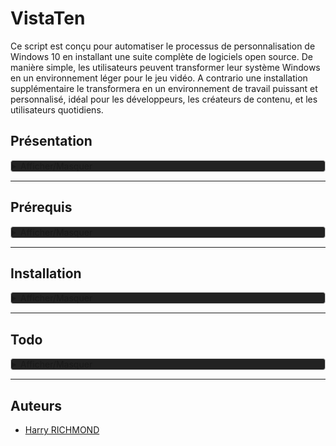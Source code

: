 
# VistaTen

Ce script est conçu pour automatiser le processus de personnalisation de Windows 10 en installant une suite complète de logiciels open source. De manière simple, les utilisateurs peuvent transformer leur système Windows en un environnement léger pour le jeu vidéo.
A contrario une installation supplémentaire le transformera en un environnement de travail puissant et personnalisé, idéal pour les développeurs, les créateurs de contenu, et les utilisateurs quotidiens.

## Présentation

<details style="background-color: #222222; border: 1px solid #ccc; border-radius: 4px;">
<summary>Afficher/Masquer</summary>

### Fonctionnalités

- **Installation Semi-Automatique** : Déployez votre environnement personnalisé avec le minimum d'intervention manuelle.
- **Suite Complète** : Le script inclut une suite minimale, idéal pour les joueurs de jeux-vidéos.
- **Suite Complète** : Le script inclut des logiciels pour le développement, la bureautique, le multimédia, et plus encore.
- **Open Source** : Tous (ou prou) les logiciels installés sont open source, garantissant transparence et respect de la vie privée.
- **Thème Préconfiguré** : Profitez d'un thème sobre et fonctionnel, conçu pour une expérience utilisateur optimale.

### Liste de logiciels

Une liste non exhaustive des logiciels inclus dans ce script :

- **Développement**: Codium, Git
- **Bureautique**: LibreOffice, Thunderbird
- **Multimédia**: GIMP, Kodi
- **Internet**: Floorp, FileZilla
- ...et beaucoup d'autres !

### Contributions

Les contributions sont les bienvenues ! Si vous avez des suggestions ou des améliorations, n'hésitez pas à soumettre une pull request ou à ouvrir une issue.

### License

Distribué sous la licence GPLv3. Voir `LICENSE` pour plus d'informations.
</details>

___

## Prérequis



<details style="background-color: #222222; border: 1px solid #ccc; border-radius: 4px;">
<summary>Afficher/Masquer</summary>

### Installer Windows 11

Vous avez besoin d'une installation fraîche de Windows 11 (à installer avant linux si vous voulez un dual boot).
Personnellement j'utilise Windows 11 Professionnel.

**N'INSTALLEZ PAS UNE VERSION N DE WINDOWS SI VOUS VOULEZ AVOIR LES CODECS PROPRIÉTAIRES, CAR SANS CES DERNIERS VOUS NE POURREZ LIRE LES VIDÉOS DANS LE NAVIGATEUR ETC**


#### Téléchargement

Télchargez l'iso depuis [le site de AtlasOS](https://docs.atlasos.net/getting-started/installation/#1-download-an-iso)
Choisir "Download Windows 11 24h2" et choisir la langue puis cliquez sur "submit"

Une fois téléchargé, mettre l'iso sur votre clef de ventoy et boot sur celle ci pour installer windows.

POUR MACHINE VIRTUELLE VIRTUALBOX
<details style="background-color: #222222; border: 1px solid #ccc; border-radius: 4px;">
<summary>Afficher/Masquer</summary>
Pensez à cocher `skip unatendeted`
</details>


une fois arrivé de connexion WIFI, **ne vous connectez pas sinon votre ordi sera lié automatiquement à un compte microsoft** pour des raisons de vie privée, je vous recommande de faire un compte local en bypassant l'obligation d'être connécté à internet pour installer window.  
Ouvrez un terminal avec `SHIFT + F10`, puis faites la commande suivante :

```powershell
oobe\BypassNRO
```

Juste après la dernière commande, il va relancer ce coup-ci vous pourrez passer outre la connexion.

Si ça marche pas, recommencez en coupant internet manuellement avec

```powershell
ipconfig /release
```

Et poursuivez l'installation de Windows.

### Drivers

Voilà, windows est bien installé, vous pouvez vous connecter au wifi ou au réseau, votre compte est bien en local.  

Attention à bien noter les étapes en notant quel matériel et quel driver vous installez, très utile en cas de soucis de driver

Sur la page `https://www.touslesdrivers.com/index.php?v_page=29`
Cliquez pour télécharger `Drivers_3.0.4.exe`
`Lancez Mes_Drivers_3.0.4.exe` et faites les installations de drivers
Installer et installer tous les drivers.

Faites les maj de windows update et de Microsoft Store

Ensuite, il faut valider avec `Win + X` puis `A`, tapez ensuite dans la fenêtre :

```powershell
irm https://get.activated.win | iex
```

Choisissez l'option `1`.
Si besoin allez dans `2` pour installer microsoft office.

POUR MACHINE VIRTUELLE VIRTUALBOX
<details style="background-color: #222222; border: 1px solid #ccc; border-radius: 4px;">
<summary>Afficher/Masquer</summary>
Une fois installé, allez sur `Aide A propos de virtualbox` pour voir la version, chez moi c'est `virtualbox 7.0.16`.

Donc en après avoir cherché [ici](https://download.virtualbox.org/virtualbox/), j'ai bien un `VBoxGuestAdditions_7.0.16.iso` dans `7.0.16`
Donc le lien est [https://download.virtualbox.org/virtualbox/7.0.16/VBoxGuestAdditions_7.0.16.iso](https://download.virtualbox.org/virtualbox/7.0.16/VBoxGuestAdditions_7.0.16.iso)

Le monter via "Prefiphérique/lecteurs optiques/choose a disk vile" et pointer "VBoxGuestAdditions_7.0.16.iso"

Faire l'installation, reboot, et on peut ejecter le cd après

Dans virtualbox, dans configuration/Général/avancé, activer bidirectionnel pour "presse papier partagé et pour "glisser dépooser"
</details>


### Installer AtlasOS

LA DOC :
https://docs.atlasos.net/getting-started/installation/

En gros c'est bon, vous pouvez aller sur [atlasos.net](https://atlasos.net/)


Cliquez sur `Get Started Now` et choisissez `I'm Following the guide, show me the downloads` en bas.  
Cliquer sur `ATLAS Playbook` pour le DL.  
Cliquer sur `AME Wizard` pour le DL

Aller dans les parametres de windows, puis "Windows Update", rechercher les màj, et les faire toute, y compris facultatices, jusqu'à ce qu'il n'y en ai plus du tout.  
Ouvrir le microsoft store pour tout Màj (dans le bouton latéral "telechargements").  
Penser à reboot et çà reverfier les màj de microsoft update et de microsoft store.  
Vérifiez une dernière fois que toutes les maj de windows sont faites.


Ensuite ouvrir `AME Wizard Beta.exe` depuis `AME Wizard Beta`.
Dans le repertoire `AtlasPlaybook_v0.4.1` glissez `AtlasPlaybook_v*.*.*.apbx` dans la fenetre de l'app `AME WIZARD`, puis suivez les instructions.

Poursuivez l'installation, choisissez waterfox comme navigateur. A la fin il va reboot de lui même.

### Dernier néttoyage de Windows

Au reboot, Atlas sera installé. Mais on va poursuivre un peu plus.

Ensuite faire :  
```powershell
& ([scriptblock]::Create((irm "https://debloat.raphi.re/")))
```

Choisissez l'option 1.

Ensuite il faut utiliser `O&O ShutUp10++` depuis [leur site](https://www.oo-software.com/en/shutup10).
Ensuite lancez le et dans `Actions` choisissez `Appliquer tous les paramètres recommendés` (il vous faudra le refaire à chaque màj de windows)  
Fermez `O&O ShutUp10++` et acceptez de redémarrer quand il vous le propose.
</details>

___

## Installation


<details style="background-color: #222222; border: 1px solid #ccc; border-radius: 4px;">
<summary>Afficher/Masquer</summary>

Téléchargez [la dernière version de VistaTen](https://github.com/RogerBytes/VistaTen/releases/latest).  
Décompressez l'archive.

### 1. Utilitaires  basiques

copiez `Outils` dans `C:\Program Files`  
Créez 4 dossier de téléchargement dans le dossier `Téléchargements` :  
- Téléchargements navigateur
- Téléchargements JD
- Téléchargements torrent
- Téléchargements ferdium

Dans `Installeurs` installez `nexus dock`, copiez `wsbackup.wbk` dans `C:\Users\Public\Documents\Winstep\Backup`  
et importez les réglages dans l' avant dernière fenêtre d'options (`CTRL` + `clic droit` et `Préférences`) avec le bouton `Restaurer` (il sera caché pour l'instant, c'est normal).  
Décompressez `FoxitPDFReader20232_L10N_Setup_Prom.7z.001` avec `nanazip` et installez `JDownloaderSetup.exe`, `FoxitPDFReader20232_L10N_Setup_Prom.exe` et `pCloud_Windows_3.11.17_x64.exe` 

Dans jdownloader faire l'importation des options : dans `Fichier` choisissez `Export/Import` et `Importez les paramètres` et choisissez `JD2-Dark-Theme.jd2backup`, pensez à corriger le chemin de téléchargements.

**En passant, ne déplacez le dossier utilisateur sur une autre partition, j'ai déjà voulu le faire dans l'espoir de fusionner mes dossier user entre mon système linux et mon système windows, ça va détruire tous les liens logiques de windows en rendre inutilisable de nombreuses applications**


### 2. Chocolatey

Infos depuis [cette page](https://chocolatey.org/install#individual)

`WIN+X` puis `A`, ça ouvre le PowerShell

On vérifie si  `Get-ExecutionPolicy` retourne "Unrestricted" sinon utiliser la commande `Set-ExecutionPolicy AllSigned` ou `Set-ExecutionPolicy Bypass -Scope Process`

Ensuite lancer l'installation avec :
```powershell
Set-ExecutionPolicy Bypass -Scope Process -Force; [System.Net.ServicePointManager]::SecurityProtocol = [System.Net.ServicePointManager]::SecurityProtocol -bor 3072; iex ((New-Object System.Net.WebClient).DownloadString('https://community.chocolatey.org/install.ps1'))
```

Lancez `install executer en tant qu'administrateur.bat` via `clic droit` et `executer en mode administrateur`


### 3. Winget



Dans le powershell en administrateur (`WIN` + `X` puis `A`), importez les pré réglages avec

```powershell
winget import -i "C:\Program Files\Outils\winget.json" --accept-package-agreements --accept-source-agreements
winget install --id 9WZDNCRDR0C2  --accept-package-agreements --accept-source-agreements
```

Le faire au moins 2x de suite pour être sûr d'avoir tout récupéré, en ce moment se relance seulement portmaster.

Facultatif, si vous voulez exporter votre propre liste d'app :

```powershell
winget export "C:\Program Files\Outils\winget.json"
```

(information) Commande pour lister les dépôts dans le terminal :

```batch
winget search | sort
```

#### Open Shell

Ouvrir open shell (il suffit de cliquer sur le menu de windows pour qu'il apparaisse), aller dans ses paramètres, activer `show all settings` et aller dans l'onglet `Main Menu`, dans la partie (la première) `All Programs style` cocher `Open Automatically`

Puis ok, fermer, allez dans
`C:\Program Files\Open-Shell\`

et supprimer : 
- `ClassicExplorer64.dll`
- `ClassicExplorer32.dll`

Et lancez `XnView MP` depuis le menu et faite les confirmations du premier démarrage, mettez le par défaut si demandé.

### 4. Lecteur PDF

Lancez Foxit reader.

Aller dans `File/Preferences`  
`Language` et cochez `Use system local language` puis `OK` et `Restart Now`  
Aller dans `Fichiers/Préférences`  
Dans `Accessibilité`  
Cocher `Remplacer les couleurs du document`  
Cocher `Couleur personnalisé`  
Mettre arrière-plan de page en noir  
Mettre texte du document en blanc  
Aller dans l'onglet `Général`  
Tout en bas tout décocher dans l'encadré `Démarrage de l'application`  
Cocher `Désactiver toutes les fonctionnalités qui exigent une connexion à internet`  
Cliquer sur `OK` et quitter  
Allez en haut à gauche, Fichier, `Apparence`, et choisir `sombre`  

### 5. Cmder

Ouvrez Cmder, allez dans les options avec 'Win+Alt+P"

Dans l'espace de droite, dans `Choose your startup task` choisissez : `{PowerShell::PowerShell as Admin}`.  

Allez dans `General>Confirm` et décochez le dernier de la liste (dans "miscellaneous") :  
`Show '...brought ConEmu OnTop. Revert' confirmation box`

Cliquez sur `Save settings` et redémmarez.

Après reboot, ré-ouvrez cmder faire une màj avec :

```powershell
clink update
```

### 6. Runtimes

Cliquez [ici](https://github.com/RogerBytes/VistaTen/releases/download/v0.1.0/Runtimes.zip) pour télécharger l'archive et décompressez-la.  
Dans le dossier `Runtimes`, lancer `install_all.bat` en administrateur.
Il faut aussi télécharger et installer [.NET Framework 3.5 (inclut .NET 2.0 et 3.0)](https://www.microsoft.com/fr-fr/download/details.aspx?id=21), vous pouvez aussi le télécharger complet via le lien `Package.NET Framework 3.5 complet` qui apparait quand vous cliquez sur le bouton `Télecharger`, un peu en dessous.

### 7. Icônes et souris

Allez dans
`C:\Program Files\Outils\icones\Souris theme la capitaine`  
`Clic droit` sur `install.inf` et `Installer`  
Ensuite `clic droit` sur le bureau et choisissez `personnaliser`, puis dans `Thèmes` et  
cliquez sur `Curseur de la souris`  
Pointez le fichier `install.inf` se trouvant dans le dossier `souris`  
Dans l'onglet `Pointeurs` choisissez dans `Modèles` le thème `Capitaine Cursors`  
Dans l'onglet `Options du pointeur` décochez `Améliorer la précision du pointeur`  
Profitez en pour régler la vitesse de votre souris si besoin (800~1000 dps est bien en passant si vous avez un logiciel tier)  
Cliquez sur `Appliquer` et `OK`.

Dans `C:\Program Files\Outils\icones\` lancez `7tsp GUI v0.6(2019).exe`  
Cliquez sur `ajouter un pack` et dans  
`C:\Program Files\Outils\icones`  
Choisissez `7TSP Kora`  
Ensuite cliquez sur `Démarrage` en bas à droite.  
L'ordi redémmarre avec les nouvelles icones, soyez patient durant la mise à jour lors du redémmarage, c'est normal que ça prenne 2~4 minutes.


### 8. Fix pour regroupement auto de l'explorateur de fichiers

Téléchargez ce [logiciel](https://lesferch.github.io/WinSetView/)  
Lancer `WinSetView-Setup.exe` et faire l'installation.  
Lance-le.  
Il suffit de regarder la 1er partie `Global`  
Le mettre sur `Détails`, le `par groupe` est sur `(Aucun)`, il suffit de cliquer sur le bouton `Soumettre`, ça va régler la vue pour l'explorateur.  
Ca évite, dans l'explorateur, de faire à chaque dossier : `'clic droit'/Regrouper par/Aucun`.


### 9. Derniers réglages du menu OpenShell

ENSUITE installer StartIsBack avec la commande

```powershell
winget install StartIsBack.StartAllBack --scope machine
```


Les options de StartAllBlack s'ouvrent (sinon les ouvrir depuis `C:\Program Files\StartAllBack` et `StartAllBackCfg.exe`).  
Allez dans l'onglet `Démarrer` et décochez (tout en haut la 1ere options) `Utiliser le menu démarrer classique amélioré`.

Faites les réglages de barre, à ajouter dans les modif dureadme VERFIER CE QUI SUIT ----> -> ->  
Ouvrir les options à nouveau depuis `C:\Program Files\StartAllBack` et `StartAllBackCfg.exe`.  

- `Barre des tâches` -> Taille des icone `S` Marge des icone `XS`, Emplacement de la barre des tâches à l'écran" : Haut, et `Centrer les icones de programmes` (séparé du bouton de démarrage)  
- `Icones de la barre des tâches` -> Dans activer ou descativer des icones systeme activer tout sauf la loupe, clavier tactile et le stylet;  
	tout activer sauf "Panneau de détails dans la zone inférieure" et "Appliquer la couleur d'accentuation système sur tous les éléments", et mettre "XL" pour la marge des icones  
- `Explorateur` -> tout activer sauf "Panneau de détails dans la zone inférieure" et "Appliquer la couleur d'accentuation système sur tous les éléments", choisir barre de commande de windows 7  

Sinon pour améliorer l'explorateur dans le dossier atlas c'est dans `4. iNTRERFACE TWEAKS/Start Menu/` et lancer "ExplorerPatcher" pour l'installer  
ET AUSSI LE TAKE OWNERSHIPT DANS "4. iNTRERFACE TWEAKS/CONTEXT MENU/`"

### 10. Plugin son

déplacer ear trumpet aussi
Dans la barre du haut allez dans le sous menu masqué et remplacer l'icone du son par celle de ear trumpet

</details>

___________________________________________________________________________

## Todo

<details style="background-color: #222222; border: 1px solid #ccc; border-radius: 4px;">
<summary>Afficher/Masquer</summary>

1. Faire un script de customisation pour une nouvelle session
2. Faire un script pour rétablir les customisations de thème après une upgrade hasardeuse
3. Corriger le lien des MDP de Vivaldi, et ajouter les options corrigées de ~/.config/vivaldi à l'archive
4. Supprimer du .hidden le dossier Games
5. Refaire le lisez-moi
6. Faire la liste de toutes les applications
7. Faire une application simple pour changer sa version de Java
8. Faire un dossier ToDO pour simplifier la gestion projet

</details>

___________________________________________________________________________

## Auteurs

- [Harry RICHMOND](https://github.com/RogerBytes)
